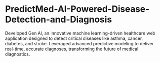 # PredictMed-AI-Powered-Disease-Detection-and-Diagnosis
Developed Gen AI, an innovative machine learning-driven healthcare web application designed to detect critical diseases like asthma, cancer, diabetes, and stroke. Leveraged advanced predictive modeling to deliver real-time, accurate diagnoses, transforming the future of medical diagnostics.
